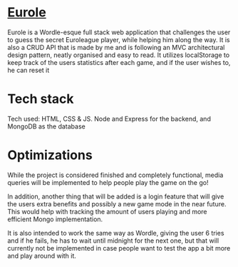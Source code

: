 # [Eurole](https://eurole.onrender.com/)

Eurole is a Wordle-esque full stack web application that challenges the user to guess the secret Euroleague player, while helping him along  the way.
It is also a CRUD API that is made by me and is following an MVC architectural design pattern, neatly organised and easy to read. 
It utilizes localStorage to keep track of the users statistics after each game, and if the user wishes to, he can reset it


# Tech stack

Tech used: HTML, CSS & JS. Node and Express for the backend, and MongoDB as the database

# Optimizations

While the project is considered finished and completely functional, media queries will be implemented to help people play the game on the go!

In addition, another thing that will be added is a login feature that will give the users extra benefits and possibly a new game mode in the near future. This would help with tracking the amount of users playing and more efficient Mongo implementation.

It is also intended to work the same way as Wordle, giving the user 6 tries and if he fails, he has to wait until midnight for the next one, but that will currently not be implemented in case people want to test the app a bit more and play around with it.

